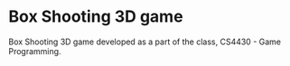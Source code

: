 # Box Shooting 3D game
Box Shooting 3D game developed as a part of the class, CS4430 - Game Programming.
